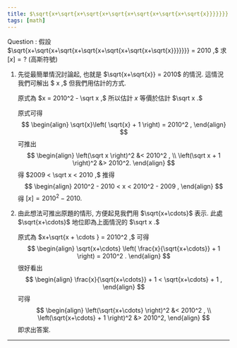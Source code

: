 ```yaml
---
title: $\sqrt{x+\sqrt{x+\sqrt{x+\sqrt{x+\sqrt{x+\sqrt{x+\sqrt{x}}}}}}} = 2010$
tags: [math]
---
```


Question
: 假設 
$\sqrt{x+\sqrt{x+\sqrt{x+\sqrt{x+\sqrt{x+\sqrt{x+\sqrt{x}}}}}}} = 2010 ,$
求 $[x] = ?$ (高斯符號)

1. 先從最簡單情況討論起, 也就是 
   $\sqrt{x+\sqrt{x}}  =  2010$ 
   的情況. 這情況我們可解出 $ x ,$ 但我們用估計的方式.
   
   原式為 $x = 2010^2 - \sqrt x ,$
   所以估計 $x$ 等價於估計 $\sqrt x .$

   原式可得
   $$ 
   \begin{align}
   \sqrt{x}\left( \sqrt{x} + 1  \right) = 2010^2 ,    
   \end{align}
   $$
   可推出
   $$ 
   \begin{align}
   \left(\sqrt x \right)^2 &< 2010^2 ,  \\
   \left(\sqrt x  + 1 \right)^2 &> 2010^2.
   \end{align}
   $$
   得 $2009 <  \sqrt x < 2010 ,$
   推得
   $$
   \begin{align}
   2010^2 - 2010  < x  < 2010^2 - 2009 ,   
   \end{align}
   $$
   得 
   $[x] = 2010^2-2010.$

2. 由此想法可推出原題的情形, 方便起見我們用 $\sqrt{x+\cdots}$ 表示.
   此處 $\sqrt{x+\cdots}$ 地位即為上面情況的 $\sqrt x .$

   原式為
   $x+\sqrt{x + \cdots }  =  2010^2 ,$
   可得
   $$ 
   \begin{align}
   \sqrt{x+\cdots} \left( \frac{x}{\sqrt{x+\cdots}} + 1 \right) = 2010^2 .     
   \end{align}
   $$
   很好看出
   $$  
   \begin{align}
   \frac{x}{\sqrt{x+\cdots}} + 1    <  \sqrt{x+\cdots} + 1 ,    
   \end{align}
   $$
   可得
   $$ 
   \begin{align}
   \left(\sqrt{x+\cdots} \right)^2 &< 2010^2 ,  \\
   \left(\sqrt{x+\cdots}  + 1 \right)^2 &> 2010^2,
   \end{align}
   $$
   即求出答案.


<!--more-->

---
